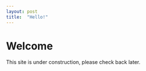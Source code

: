 ```yaml
---
layout: post
title:  "Hello!"
---
```

# Welcome

This site is under construction, please check back later.
